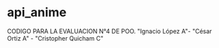 # api_anime
CODIGO PARA LA EVALUACION N°4 DE POO. "Ignacio López A"- "César Ortiz A" - "Cristopher Quicham C"
